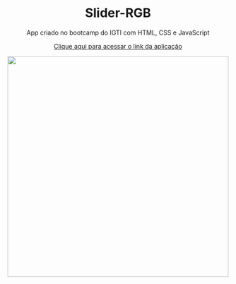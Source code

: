 <h1 align="center">Slider-RGB</h1>

<p align="center">
 App criado no bootcamp do IGTI com HTML, CSS e JavaScript
</p>

<div align="center">
<a href="https://slider-rgb.vercel.app/">
Clique aqui para acessar o link da aplicação
</a>
<br />
<p align="center">
 <img src="https://i.imgur.com/VI6f9Og.png" width="500px"/>
</p>
